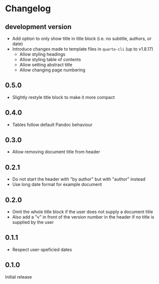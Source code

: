 # Changelog

## development version

- Add option to only show title in title block (i.e. no subtitle, authors, or date)
- Introduce changes made to template files in `quarto-cli` (up to v1.8.17)
  - Allow styling headings
  - Allow styling table of contents
  - Allow setting abstract title
  - Allow changing page numbering

## 0.5.0

- Slightly restyle title block to make it more compact

## 0.4.0

- Tables follow default Pandoc behaviour

## 0.3.0

- Allow removing document title from header

## 0.2.1

- Do not start the header with "by author" but with "author" instead
- Use long date format for example document

## 0.2.0

- Omit the whole title block if the user does not supply a document title
- Also add a "v" in front of the version number in the header if no title is supplied by the user

## 0.1.1

- Respect user-speficied dates

## 0.1.0

Initial release
